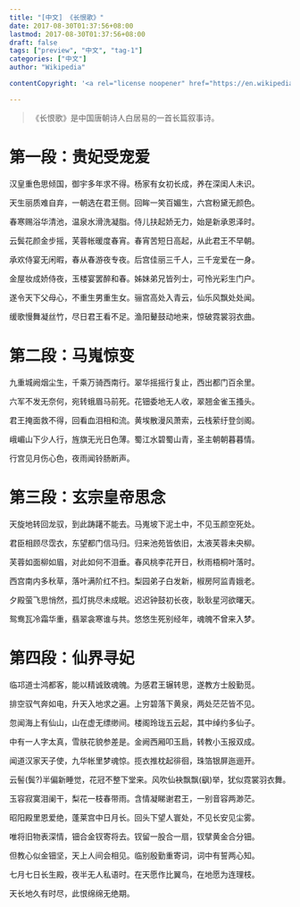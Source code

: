 ```yaml
---
title: "[中文] 《长恨歌》"
date: 2017-08-30T01:37:56+08:00
lastmod: 2017-08-30T01:37:56+08:00
draft: false
tags: ["preview", "中文", "tag-1"]
categories: ["中文"]
author: "Wikipedia"

contentCopyright: '<a rel="license noopener" href="https://en.wikipedia.org/wiki/Wikipedia:Text_of_Creative_Commons_Attribution-ShareAlike_3.0_Unported_License" target="_blank">Creative Commons Attribution-ShareAlike License</a>'

---
```


>《长恨歌》是中国唐朝诗人白居易的一首长篇叙事诗。

# 第一段：贵妃受宠爱

汉皇重色思倾国，御宇多年求不得。杨家有女初长成，养在深闺人未识。

天生丽质难自弃，一朝选在君王侧。回眸一笑百媚生，六宫粉黛无颜色。

春寒赐浴华清池，温泉水滑洗凝脂。侍儿扶起娇无力，始是新承恩泽时。

云鬓花颜金步摇，芙蓉帐暖度春宵。春宵苦短日高起，从此君王不早朝。

承欢侍宴无闲暇，春从春游夜专夜。后宫佳丽三千人，三千宠爱在一身。

金屋妆成娇侍夜，玉楼宴罢醉和春。姊妹弟兄皆列士，可怜光彩生门户。

遂令天下父母心，不重生男重生女。骊宫高处入青云，仙乐风飘处处闻。

缓歌慢舞凝丝竹，尽日君王看不足。渔阳鼙鼓动地来，惊破霓裳羽衣曲。

# 第二段：马嵬惊变

九重城阙烟尘生，千乘万骑西南行。翠华摇摇行复止，西出都门百余里。

六军不发无奈何，宛转蛾眉马前死。花钿委地无人收，翠翘金雀玉搔头。

君王掩面救不得，回看血泪相和流。黄埃散漫风萧索，云栈萦纡登剑阁。

峨嵋山下少人行，旌旗无光日色薄。蜀江水碧蜀山青，圣主朝朝暮暮情。

行宫见月伤心色，夜雨闻铃肠断声。

# 第三段：玄宗皇帝思念

天旋地转回龙驭，到此踌躇不能去。马嵬坡下泥土中，不见玉颜空死处。

君臣相顾尽霑衣，东望都门信马归。归来池苑皆依旧，太液芙蓉未央柳。

芙蓉如面柳如眉，对此如何不泪垂。春风桃李花开日，秋雨梧桐叶落时。

西宫南内多秋草，落叶满阶红不扫。梨园弟子白发新，椒房阿监青娥老。

夕殿萤飞思悄然，孤灯挑尽未成眠。迟迟钟鼓初长夜，耿耿星河欲曙天。

鸳鸯瓦冷霜华重，翡翠衾寒谁与共。悠悠生死别经年，魂魄不曾来入梦。

# 第四段：仙界寻妃

临邛道士鸿都客，能以精诚致魂魄。为感君王辗转思，遂教方士殷勤觅。

排空驭气奔如电，升天入地求之遍。上穷碧落下黄泉，两处茫茫皆不见。

忽闻海上有仙山，山在虚无缥缈间。楼阁玲珑五云起，其中绰约多仙子。

中有一人字太真，雪肤花貌参差是。金阙西厢叩玉扃，转教小玉报双成。

闻道汉家天子使，九华帐里梦魂惊。揽衣推枕起徘徊，珠箔银屏迤逦开。

云髻(鬓?)半偏新睡觉，花冠不整下堂来。风吹仙袂飘飘(飖)举，犹似霓裳羽衣舞。

玉容寂寞泪阑干，梨花一枝春带雨。含情凝睇谢君王，一别音容两渺茫。

昭阳殿里恩爱绝，蓬莱宫中日月长。回头下望人寰处，不见长安见尘雾。

唯将旧物表深情，钿合金钗寄将去。钗留一股合一扇，钗擘黄金合分钿。

但教心似金钿坚，天上人间会相见。临别殷勤重寄词，词中有誓两心知。

七月七日长生殿，夜半无人私语时。在天愿作比翼鸟，在地愿为连理枝。

天长地久有时尽，此恨绵绵无绝期。